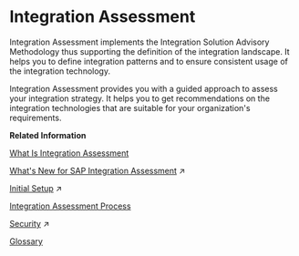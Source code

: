 <!-- loio310067e3e49342ddbe5a90c8f33a1910 -->

# Integration Assessment

 Integration Assessment implements the Integration Solution Advisory Methodology thus supporting the definition of the integration landscape. It helps you to define integration patterns and to ensure consistent usage of the integration technology.

 Integration Assessment provides you with a guided approach to assess your integration strategy. It helps you to get recommendations on the integration technologies that are suitable for your organization's requirements.

**Related Information**  


[What Is Integration Assessment](what-is-integration-assessment-eeee253.md "Integration Assessment allows you to assess the integration strategy for your organization in a structured way. It helps you to determine the integration technologies that best suit your requirements.")

[What&apos;s New for SAP Integration Assessment](https://help.sap.com/viewer/36eacbcb75de48a48717090574ba16d0/IAT/en-US/c21571b37820499a93035b4de80d6322.html "") :arrow_upper_right:

[Initial Setup](https://help.sap.com/viewer/36eacbcb75de48a48717090574ba16d0/IAT/en-US/6dcd45462552457b9200640656667728.html "Provision SAP Integration Assessment and add users.") :arrow_upper_right:

[Integration Assessment Process](integration-assessment-process-5769fcd.md "Define, document, and govern your integration technology strategy.")

[Security](https://help.sap.com/viewer/36eacbcb75de48a48717090574ba16d0/IAT/en-US/b9d40ed12f284400aefac49602de4839.html "This section describes the security-related aspects of SAP Integration Assessment and shows which measures you can take to protect customer data that SAP Integration Assessment processes during an integration assessment process. This section provides you with an overview of all the security-related aspects for the application, information on identity and access management, data protection and privacy.") :arrow_upper_right:

[Glossary](glossary-d352b13.md "")

